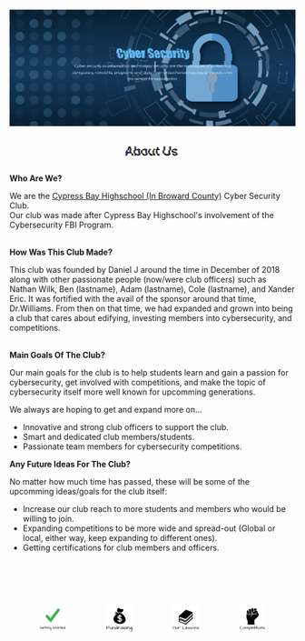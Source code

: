 <img src="https://raw.githubusercontent.com/Lin8x/CyberSecCanvas/master/images/glitchywaves.gif" width="100%" height="10">

<p align="center"> <img src="https://raw.githubusercontent.com/Lin8x/CyberSecCanvas/master/images/cyber.gif" width="100%" height="90%"> </p>

## <p align="center"> <img src="https://raw.githubusercontent.com/Lin8x/CyberSecCanvas/master/images/AboutUsLogoGif.gif" width="20%" height="20%"> </p>

**Who Are We?**

We are the [Cypress Bay Highschool (In Broward County)](https://www.browardschools.com/cypressbay) Cyber Security Club. <br>
Our club was made after Cypress Bay Highschool's involvement of the Cybersecurity FBI Program.
<br><br>
  
**How Was This Club Made?**
  
This club was founded by Daniel J around the time in December of 2018 along with other passionate people (now/were club officers) such as Nathan Wilk, Ben (lastname), Adam (lastname), Cole (lastname), and Xander Eric. It was fortified with the avail of the sponsor around that time, Dr.Williams. From then on that time, we had expanded and grown into being a club that cares about edifying, investing members into cybersecurity, and competitions.
<br><br>

**Main Goals Of The Club?**

Our main goals for the club is to help students learn and gain a passion for cybersecurity, get involved with competitions, and make the topic of cybersecurity itself more well known for upcomming generations.

We always are hoping to get and expand more on... <br>
* Innovative and strong club officers to support the club.
* Smart and dedicated club members/students.
* Passionate team members for cybersecurity competitions.

**Any Future Ideas For The Club?**

No matter how much time has passed, these will be some of the upcomming ideas/goals for the club itself: <br>
* Increase our club reach to more students and members who would be willing to join.
* Expanding competitions to be more wide and spread-out (Global or local, either way, keep expanding to different ones).
* Getting certifications for club members and officers.

<br><br>

<!--- 
- Description about the club
- Welcomes newcomers
- Talks about the foundation and ideas

--->

<img src="https://raw.githubusercontent.com/Lin8x/CyberSecCanvas/master/images/glitchywaves.gif" width="100%" height="10">

<p align="center"> &nbsp; &nbsp; <img src="https://raw.githubusercontent.com/Lin8x/CyberSecCanvas/master/images/gettingstartedlogo.JPG" width="10%" height="10%"> &nbsp; &nbsp; &nbsp; &nbsp; &nbsp; &nbsp; &nbsp; &nbsp; <img src="https://raw.githubusercontent.com/Lin8x/CyberSecCanvas/master/images/fundraisinglogo.JPG" width="10%" height="10%"> &nbsp; &nbsp; &nbsp; &nbsp; &nbsp; &nbsp; &nbsp; &nbsp; <img src="https://raw.githubusercontent.com/Lin8x/CyberSecCanvas/master/images/ourlessonslogo.JPG" width="10%" height="10%"> &nbsp; &nbsp; &nbsp; &nbsp; &nbsp; &nbsp; &nbsp; &nbsp; <img src="https://raw.githubusercontent.com/Lin8x/CyberSecCanvas/master/images/ourcompetitionslogo.JPG" width="10%" height="10%"> &nbsp; &nbsp; </p> 

<!--- 
* [How to Join]()
* [Our Lessons and Files]()
* [Our Currency Systen]()
* [Performing Competitions]()
* [Fundraising]()
* [Our Club Roles and Staff]()
--->

<img src="https://raw.githubusercontent.com/Lin8x/CyberSecCanvas/master/images/glitchywaves.gif" width="100%" height="10">
